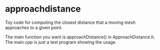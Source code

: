 # approachdistance
Toy code for computing the closest distance that a moving mesh approaches to a given point.

The main function you want is approachDistance() in ApproachDistance.h. The main.cpp is just a test program showing the usage.
